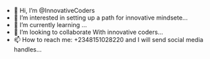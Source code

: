 - 👋 Hi, I’m @InnovativeCoders
- 👀 I’m interested in setting up a path for innovative mindsete...
- 🌱 I’m currently learning ...
- 💞️ I’m looking to collaborate With innovative coders...
- 📫 How to reach me: +2348151028220 and I will send social media handles...

<!---
InnovativeCoders/InnovativeCoders is a ✨ special ✨ repository because its `README.md` (this file) appears on your GitHub profile.
You can click the Preview link to take a look at your changes.
--->
